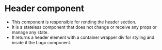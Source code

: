 # Header component

- This component is responsible for rending the header section.
- It is a stateless component that does not change or receive any props or manage any state.
- It returns a header element with a container wrapper div for styling and inside it the Logo component.
